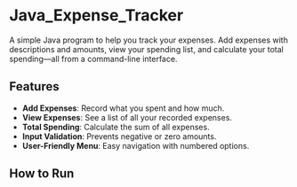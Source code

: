 # Java_Expense_Tracker
A simple Java program to help you track your expenses. Add expenses with descriptions and amounts, view your spending list, and calculate your total spending—all from a command-line interface.

## Features
- **Add Expenses**: Record what you spent and how much.
- **View Expenses**: See a list of all your recorded expenses.
- **Total Spending**: Calculate the sum of all expenses.
- **Input Validation**: Prevents negative or zero amounts.
- **User-Friendly Menu**: Easy navigation with numbered options.

## How to Run
